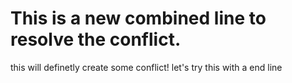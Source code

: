 # This is a new combined line to resolve the conflict.
this will definetly create some conflict!
let's try this with a end line